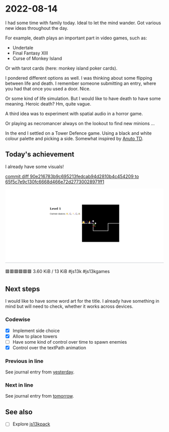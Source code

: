 # 2022-08-14

I had some time with family today. Ideal to let the mind wander.
Got various new ideas throughout the day.

For example, death plays an important part in video games, such as:

- Undertale
- Final Fantasy XIII
- Curse of Monkey Island

Or with tarot cards (here: monkey island poker cards).

I pondered different options as well. I was thinking about some flipping
between life and death. I remember someone submitting an entry, where you
had that once you used a door. Nice.

Or some kind of life simulation. But I would like to have death to have some
meaning. Heroic death? Hm, quite vague.

A third idea was to experiment with spatial audio in a horror game.

Or playing as necromancer always on the lookout to find new minions …

In the end I settled on a Tower Defence game. Using a black and white colour
palette and picking a side. Somewhat inspired by [Anuto TD][anuto].

## Today's achievement

I already have some visuals!

[commit diff 90e216783b9c695213fedcab94d2810b4c454209 to 65f5c7e9c130fc6668d466e72d27730028971ff1][diff]

![screenshot from 2022-08-14][screenshot]

🟥🟥🟩🟩🟩🟩 3.60 KiB / 13 KiB #js13k #js13kgames

## Next steps

I would like to have some word art for the title. I already have something in
mind but will need to check, whether it works across devices.

### Codewise

- [x] Implement side choice
- [x] Allow to place towers
- [ ] Have some kind of control over time to spawn enemies
- [x] Control over the textPath animation

### Previous in line

See journal entry from [yesterday][yesterday].

### Next in line

See journal entry from [tomorrow][tomorrow].

## See also

- [ ] Explore [js13kpack][js13kpack]

[anuto]: https://github.com/mjaun/android-anuto
[diff]: https://jaenis.ch/hobbies/coding/repos/ryuno-ki/js13kgames-2022/compare/90e216783b9c695213fedcab94d2810b4c454209...65f5c7e9c130fc6668d466e72d27730028971ff1
[js13kpack]: https://nitter.net/Alex_ADEdge/status/1558859526665023489#m
[screenshot]: ./2022-08-14.png
[tomorrow]: ./2022-08-15.md
[yesterday]: ./2022-08-13.md
